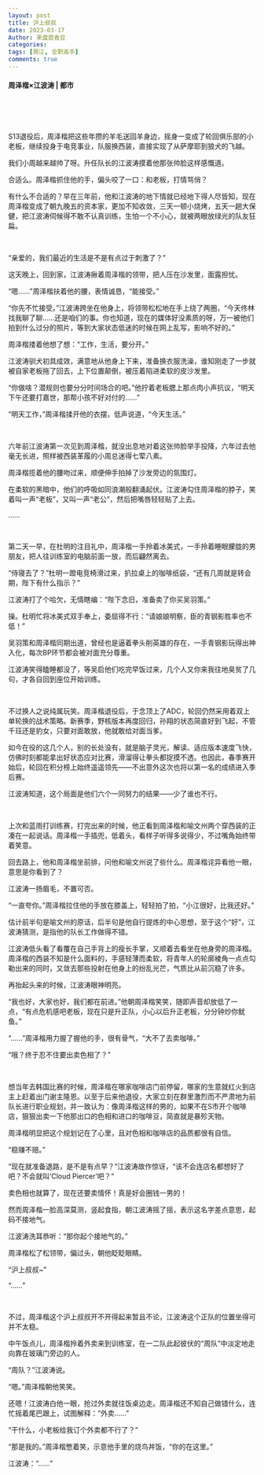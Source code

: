 ```yaml
---
layout: post
title: 沪上叔叔
date: 2023-03-17
Author: 来盘茴香豆
categories: 
tags: [周江, 全职高手]
comments: true
--- 
```


#### 周泽楷×江波涛 | 都市


<br/><br/><br/>


S13退役后，周泽楷把这些年攒的羊毛送回羊身边，摇身一变成了轮回俱乐部的小老板，继续投身于电竞事业，队服换西装，直接实现了从萨摩耶到狼犬的飞越。

我们小周越来越帅了呀。升任队长的江波涛摸着他那张帅脸这样感慨道。

合适么。周泽楷抓住他的手，偏头咬了一口：和老板，打情骂俏？

有什么不合适的？早在三年前，他和江波涛的地下情就已经地下得人尽皆知，现在周泽楷变成了朝九晚五的资本家，更加不知收敛，三天一顿小烧烤，五天一趟大保健，把江波涛伺候得不敢不认真训练，生怕一个不小心，就被两眼放绿光的队友狂扁。

<br/>

“亲爱的，我们最近的生活是不是有点过于刺激了？”

 这天晚上，回到家，江波涛揪着周泽楷的领带，把人压在沙发里，面露担忧。

“嗯……”周泽楷扶着他的腰，表情诚恳，“能接受。”

“你先不忙接受。”江波涛跨坐在他身上，将领带松松地在手上绕了两圈，“今天佟林找我聊了聊……还是咱们的事。你也知道，现在的媒体好没素质的呀，万一被他们拍到什么过分的照片，等到大家状态低迷的时候在网上乱写，影响不好的。”

周泽楷搂着他想了想：“工作，生活，要分开。”

江波涛驯犬初具成效，满意地从他身上下来，准备换衣服洗澡，谁知刚走了一步就被自家老板拖了回去，上下位置颠倒，被压着陷进柔软的皮沙发里。

“你做啥？潜规则也要分分时间场合的吧。”他拧着老板腮上那点肉小声抗议，“明天下午还要打嘉世，那帮小孩不好对付的……”

“明天工作，”周泽楷揉开他的衣摆，低声说道，“今天生活。”

<br/>

六年前江波涛第一次见到周泽楷，就没出息地对着这张帅脸举手投降，六年过去他毫无长进，照样被西装革履的小周总迷得七荤八素。

周泽楷揽着他的腰吻过来，顺便伸手拍掉了沙发旁边的氛围灯。

在柔软的黑暗中，他们的呼吸如同浪潮般翻涌起伏。江波涛勾住周泽楷的脖子，笑着叫一声“老板”，又叫一声“老公”，然后把嘴唇轻轻贴了上去。

……

<br/>

第二天一早，在杜明的注目礼中，周泽楷一手拎着冰美式，一手拎着睡眼朦胧的男朋友，把人往训练室的电脑前面一放，而后翩然离去。

“侍寝去了？”杜明一蹬电竞椅滑过来，扒拉桌上的咖啡纸袋，“还有几周就是转会期，陛下有什么指示？”

江波涛打了个哈欠，无情瞎编：“陛下念旧，准备卖了你买吴羽策。”

操。杜明忙将冰美式双手奉上，委屈得不行：“请娘娘明察，臣的青钢影胜率也不低！”

吴羽策和周泽楷同期出道，曾经也是逼着拳头削英雄的存在，一手青钢影玩得出神入化，每次BP环节都会被对面充分尊重。

江波涛笑得瞌睡都没了，等吴启他们吃完早饭过来，几个人又你来我往地臭贫了几句，才各自回到座位开始训练。

<br/>

不过换人之说纯属玩笑。周泽楷退役后，于念顶上了ADC，轮回仍然采用着双上单轮换的战术策略。新赛季，野核版本再度回归，孙翔的状态简直好到飞起，不管千珏还是豹女，只要对面敢放，他就敢给对面当爹。

如今在役的这几个人，别的长处没有，就是脑子灵光，解读、适应版本速度飞快，仿佛时刻都能拿出好状态应对比赛，滑溜得让拳头都捉摸不透。也因此，春季赛开始后，轮回在积分榜上始终遥遥领先——不出意外这次也将以第一名的成绩进入季后赛。

江波涛知道，这个局面是他们六个一同努力的结果——少了谁也不行。

<br/>

上次和蓝雨打训练赛，打完出来的时候，他正看到周泽楷和喻文州两个穿西装的正凑在一起说话。周泽楷一手插兜，低着头，看样子听得多说得少，不过嘴角始终带着笑意。

回去路上，他和周泽楷坐前排，问他和喻文州说了些什么。周泽楷诧异看他一眼，意思是你看到了？

江波涛一扬眉毛，不置可否。

“一直夸你。”周泽楷拉住他的手放在膝盖上，轻轻拍了拍，“小江很好，比我还好。”

估计前半句是喻文州的原话，后半句是他自行提炼的中心思想，至于这个“好”，江波涛猜测，是指他的队长工作做得不错。

江波涛低头看了看覆在自己手背上的瘦长手掌，又顺着去看坐在他身旁的周泽楷。周泽楷的西装不知是什么面料的，手感轻薄而柔软，将青年人的轮廓棱角一点点勾勒出来的同时，又敛去那些投射在他身上的纷乱光芒，气质比从前沉稳了许多。

再抬起头来的时候，江波涛眼神明亮。

“我也好，大家也好，我们都在前进。”他朝周泽楷笑笑，随即声音却放低了一点，“有点危机感吧老板，现在只是升正队，小心以后升正老板，分分钟炒你鱿鱼。”

“……”周泽楷用力握了握他的手，很有骨气，“大不了去卖咖啡。”

“哦？终于忍不住要出卖色相了？”

<br/>

想当年去韩国比赛的时候，周泽楷在哪家咖啡店门前停留，哪家的生意就红火到店主上赶着出门谢主隆恩。以至于后来他退役，大家立刻在群里激烈而不严肃地为前队长进行职业规划，并一致认为：像周泽楷这样的男的，如果不在S市开个咖啡店，狠狠出卖一下他那出口的色相和进口的咖啡豆，简直就是暴殄天物。

周泽楷明显把这个规划记在了心里，且对色相和咖啡店的品质都很有自信。

“稳赚不赔。”

“现在就准备退路，是不是有点早？”江波涛故作惊讶，“该不会连店名都想好了吧？不会就叫‘Cloud Piercer’吧？”

卖色相也就算了，现在还要卖情怀！真是好会圈钱一男的！

然而周泽楷一脸高深莫测，竖起食指，朝江波涛摇了摇，表示这名字差点意思，起码不接地气。

江波涛洗耳恭听：“那你起个接地气的。”

周泽楷松了松领带，偏过头，朝他眨眨眼睛。

“沪上叔叔~”

“……”

<br/>

不过，周泽楷这个沪上叔叔开不开得起来暂且不论，江波涛这个正队的位置坐得可并不太稳。

中午饭点儿，周泽楷拎着外卖来到训练室，在一二队此起彼伏的“周队”中淡定地走向靠在玻璃门旁边的人。

“周队？”江波涛说。

“嗯。”周泽楷朝他笑笑。

还嗯！江波涛白他一眼，抢过外卖就往饭桌边走。周泽楷还不知自己做错什么，连忙摇着尾巴跟上，试图解释：“外卖……”

“干什么，小老板给我订个外卖都不行了？”

“那是我的。”周泽楷憋着笑，示意他手里的烧鸟丼饭，“你的在这里。”

江波涛：“……”

<br/><br/><br/>
